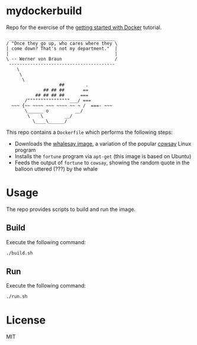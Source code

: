# mydockerbuild

Repo for the exercise of the [getting started with Docker](https://docs.docker.com/mac/started) tutorial.

```
 ________________________________________
/ "Once they go up, who cares where they \
| come down? That's not my department."  |
|                                        |
\ -- Werner von Braun                    /
 ----------------------------------------
    \
     \
      \     
                    ##        .            
              ## ## ##       ==            
           ## ## ## ##      ===            
       /""""""""""""""""___/ ===        
  ~~~ {~~ ~~~~ ~~~ ~~~~ ~~ ~ /  ===- ~~~   
       \______ o          __/            
        \    \        __/             
          \____\______/   
```

This repo contains a `Dockerfile` which performs the following steps:

* Downloads the [whalesay image](https://hub.docker.com/r/docker/whalesay/), a variation of the popular [cowsay](https://github.com/schacon/cowsay) Linux program
* Installs the `fortune` program via `apt-get` (this image is based on Ubuntu)
* Feeds the output of `fortune` to `cowsay`, showing the random quote in the balloon uttered (???) by the whale           

# Usage

The repo provides scripts to build and run the image.

## Build

Execute the following command:

```bash
./build.sh
```

## Run

Execute the following command:

```bash
./run.sh
```

# License

MIT
